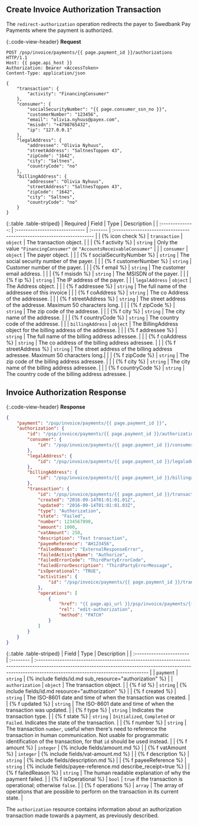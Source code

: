 ## Create Invoice Authorization Transaction

The `redirect-authorization` operation redirects the payer to Swedbank Pay
Payments where the payment is authorized.

{:.code-view-header}
**Request**

```http
POST /psp/invoice/payments/{{ page.payment_id }}/authorizations HTTP/1.1
Host: {{ page.api_host }}
Authorization: Bearer <AccessToken>
Content-Type: application/json

{
    "transaction": {
        "activity": "FinancingConsumer"
    },
    "consumer": {
        "socialSecurityNumber": "{{ page.consumer_ssn_no }}",
        "customerNumber": "123456",
        "email": "olivia.nyhuus@payex.com",
        "msisdn": "+4798765432",
        "ip": "127.0.0.1"
    },
    "legalAddress": {
        "addressee": "Olivia Nyhuus",
        "streetAddress": "SaltnesToppen 43",
        "zipCode": "1642",
        "city": "Saltnes",
        "countryCode": "no"
    },
    "billingAddress": {
        "addressee": "Olivia Nyhuus",
        "streetAddress": "SaltnesToppen 43",
        "zipCode": "1642",
        "city": "Saltnes",
        "countryCode": "no"
    }
}
```

{:.table .table-striped}
|     Required     | Field                          | Type     | Description                                                            |
| :--------------: | :----------------------------- | :------- | :--------------------------------------------------------------------- |
| {% icon check %} | `transaction`                  | `object` | The transaction object.                                                |
|                  | {% f activity %}             | `string` | Only the value `"FinancingConsumer"` or `"AccountsReceivableConsumer"` |
|                  | `consumer`                     | `object` | The payer object.                                                   |
|                  | {% f socialSecurityNumber %} | `string` | The social security number of the payer.                            |
|                  | {% f customerNumber %}       | `string` | Customer number of the payer.                                       |
|                  | {% f email %}                | `string` | The customer email address.                                            |
|                  | {% f msisdn %}               | `string` | The MSISDN of the payer.                                            |
|                  | {% f ip %}                   | `string` | The IP address of the payer.                                        |
|                  | `legalAddress`                 | `object` | The Address object.                                                    |
|                  | {% f addressee %}            | `string` | The full name of the addressee of this invoice                         |
|                  | {% f coAddress %}            | `string` | The co Address of the addressee.                                       |
|                  | {% f streetAddress %}        | `string` | The street address of the addresse. Maximum 50 characters long.        |
|                  | {% f zipCode %}              | `string` | The zip code of the addresse.                                          |
|                  | {% f city %}                 | `string` | The city name  of the addresse.                                        |
|                  | {% f countryCode %}          | `string` | The country code of the addresse.                                      |
|                  | `billingAddress`               | `object` | The BillingAddress object for the billing address of the addresse.     |
|                  | {% f addressee %}            | `string` | The full name of the billing address adressee.                         |
|                  | {% f coAddress %}            | `string` | The co address of the billing address adressee.                        |
|                  | {% f streetAddress %}        | `string` | The street address of the billing address adressee. Maximum 50 characters long.|
|                  | {% f zipCode %}              | `string` | The zip code of the billing address adressee.                          |
|                  | {% f city %}                 | `string` | The city name of the billing address adressee.                         |
|                  | {% f countryCode %}          | `string` | The country code of the billing address adressee.                      |

## Invoice Authorization Response

{:.code-view-header}
**Response**

```json
{
    "payment": "/psp/invoice/payments/{{ page.payment_id }}",
    "authorization": {
        "id": "/psp/invoice/payments/{{ page.payment_id }}/authorizations/{{ page.transaction_id }}",
        "consumer": {
            "id": "/psp/invoice/payments/{{ page.payment_id }}/consumer"
        },
        "legalAddress": {
            "id": "/psp/invoice/payments/{{ page.payment_id }}/legaladdress"
        },
        "billingAddress": {
            "id": "/psp/invoice/payments/{{ page.payment_id }}/billingaddress"
        },
        "transaction": {
            "id": "/psp/invoice/payments/{{ page.payment_id }}/transactions/{{ page.transaction_id }}",
            "created": "2016-09-14T01:01:01.01Z",
            "updated": "2016-09-14T01:01:01.03Z",
            "type": "Authorization",
            "state": "Failed",
            "number": 1234567890,
            "amount": 1000,
            "vatAmount": 250,
            "description": "Test transaction",
            "payeeReference": "AH123456",
            "failedReason": "ExternalResponseError",
            "failedActivityName": "Authorize",
            "failedErrorCode": "ThirdPartyErrorCode",
            "failedErrorDescription": "ThirdPartyErrorMessage",
            "isOperational": "TRUE",
            "activities": {
                "id": "/psp/invoice/payments/{{ page.payment_id }}/transactions/{{ page.transaction_id }}/activities"
            },
            "operations": [
                {
                    "href": "{{ page.api_url }}/psp/invoice/payments/{{ page.payment_id }}",
                    "rel": "edit-authorization",
                    "method": "PATCH"
                }
            ]
        }
    }
}
```

{:.table .table-striped}
| Field                    | Type      | Description                                                                                                                                                                                                  |
| :----------------------- | :-------- | :----------------------------------------------------------------------------------------------------------------------------------------------------------------------------------------------------------- |
| `payment`                | `string`  | {% include fields/id.md sub_resource="authorization" %}                                                                                                                                           |
| `authorization`          | `object`  | The transaction object.                                                                                                                                                                                      |
| {% f id %}             | `string`  | {% include fields/id.md resource="authorization" %}                                                                                                                                               |
| {% f created %}        | `string`  | The ISO-8601 date and time of when the transaction was created.                                                                                                                                              |
| {% f updated %}        | `string`  | The ISO-8601 date and time of when the transaction was updated.                                                                                                                                              |
| {% f type %}           | `string`  | Indicates the transaction type.                                                                                                                                                                              |
| {% f state %}          | `string`  | `Initialized`, `Completed` or `Failed`. Indicates the state of the transaction.                                                                                                                              |
| {% f number %}         | `string`  | The transaction `number`, useful when there's need to reference the transaction in human communication. Not usable for programmatic identification of the transaction, for that `id` should be used instead. |
| {% f amount %}         | `integer` | {% include fields/amount.md %}                                                                                                                                                                    |
| {% f vatAmount %}      | `integer` | {% include fields/vat-amount.md %}                                                                                                                                                                 |
| {% f description %}    | `string`  | {% include fields/description.md %}                                                                                                                               |
| {% f payeeReference %} | `string`  | {% include fields/payee-reference.md describe_receipt=true %}                                                                                                     |
| {% f failedReason %}   | `string`  | The human readable explanation of why the payment failed.                                                                                                                                                    |
| {% f isOperational %}  | `bool`    | `true` if the transaction is operational; otherwise `false`.                                                                                                                                                 |
| {% f operations %}     | `array`   | The array of operations that are possible to perform on the transaction in its current state.                                                                                                                |

The `authorization` resource contains information about an authorization
transaction made towards a payment, as previously described.
